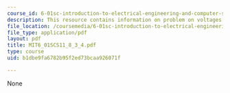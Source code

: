 ```yaml
---
course_id: 6-01sc-introduction-to-electrical-engineering-and-computer-science-i-spring-2011
description: This resource contains information on problem on voltages.
file_location: /coursemedia/6-01sc-introduction-to-electrical-engineering-and-computer-science-i-spring-2011/b1dbe9fa6782b95f2ed73bcaa926071f_MIT6_01SCS11_8_3_4.pdf
file_type: application/pdf
layout: pdf
title: MIT6_01SCS11_8_3_4.pdf
type: course
uid: b1dbe9fa6782b95f2ed73bcaa926071f

---
```

None
